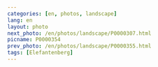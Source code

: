 ```yaml
---
categories: [en, photos, landscape]
lang: en
layout: photo
next_photo: /en/photos/landscape/P0000307.html
picname: P0000354
prev_photo: /en/photos/landscape/P0000355.html
tags: [Elefantenberg]
---
```

